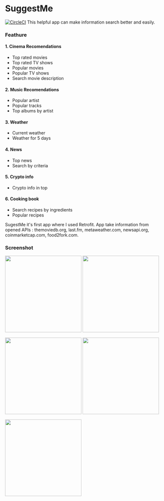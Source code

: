 # SuggestMe

[![CircleCI](https://circleci.com/gh/bohdansushchak/SuggestMe/tree/master.svg?style=svg)](https://circleci.com/gh/bohdansushchak/SuggestMe/tree/master)
This helpful app can make information search better and easily.

### Feathure
#### 1. Cinema Recomendations
  * Top rated movies
  * Top rated TV shows
  * Popular movies
  * Popular TV shows
  * Search movie description
#### 2. Music Recomendations
  * Popular artist
  * Popular tracks
  * Top albums by artist
#### 3. Weather
  * Current weather
  * Weather for 5 days
#### 4. News
  * Top news
  * Search by criteria
#### 5. Crypto info
  * Crypto info in top
#### 6. Cooking book
  * Search recipes by ingredients
  * Popular recipes

SugestMe it's first app where I used Retrofit. App take information from opened APIs : 
themoviedb.org, last.fm, metaweather.com, newsapi.org, coinmarketcap.com, food2fork.com.

### Screenshot
<img src="https://user-images.githubusercontent.com/23574179/46915880-f2d96400-cfba-11e8-9f3a-65d1e450da9a.jpg" width=250/> <img src="https://user-images.githubusercontent.com/23574179/46915903-48157580-cfbb-11e8-8838-54278d7758de.jpg" width=250/>

<img src="https://user-images.githubusercontent.com/23574179/46915910-5bc0dc00-cfbb-11e8-8fd4-48c1a4eec313.jpg" width=250/> <img src="https://user-images.githubusercontent.com/23574179/46915920-9aef2d00-cfbb-11e8-8482-c07fe3374af2.jpg" width=250/>

<img src="https://user-images.githubusercontent.com/23574179/46915914-7eeb8b80-cfbb-11e8-902f-9b4b2153109f.jpg" width=250/>


